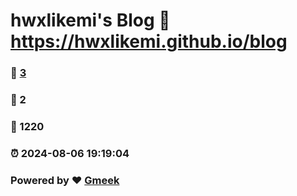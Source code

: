 # hwxlikemi's Blog :link: https://hwxlikemi.github.io/blog 
### :page_facing_up: [3](https://hwxlikemi.github.io/blog/tag.html) 
### :speech_balloon: 2 
### :hibiscus: 1220 
### :alarm_clock: 2024-08-06 19:19:04 
### Powered by :heart: [Gmeek](https://github.com/Meekdai/Gmeek)
